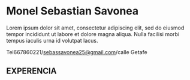    # Monel Sebastian Savonea 
Lorem ipsum dolor sit amet, consectetur adipiscing elit,
sed do eiusmod tempor incididunt ut labore 
et dolore magna aliqua. Nulla facilisi morbi tempus iaculis urna id volutpat lacus.

Tel667860221/sebassavonea25@gmail.com/calle Getafe

## EXPERENCIA ##
